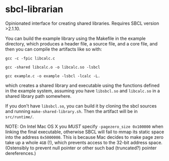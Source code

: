 # sbcl-librarian
Opinionated interface for creating shared libraries. Requires SBCL
version >2.1.10.

You can build the example library using the Makefile in the example
directory, which produces a header file, a source file, and a core
file, and then you can compile the artifacts like so with:

`gcc -c -fpic libcalc.c`

`gcc -shared libcalc.o -o libcalc.so -lsbcl`

`gcc example.c -o example -lsbcl -lcalc -L.`

which creates a shared library and executable using the functions
defined in the example system, assuming you have `libsbcl.so` and
`libcalc.so` in a shared library path somewhere.

If you don't have `libsbcl.so`, you can build it by cloning the sbcl
sources and running `make-shared-library.sh`. Then the artifact will
be in `src/runtime/`.

NOTE: On Intel Mac OS X you *MUST* specify `-pagezero_size 0x100000`
when linking the final executable, otherwise SBCL will fail to mmap
its static space into the address `0x5000000`. This is because Mac
decides to make page zero take up a whole `4GB` (!), which prevents
access to the 32-bit address space. (Ostensibly to prevent null
pointer or other such bad (truncated?) pointer dereferences.)
